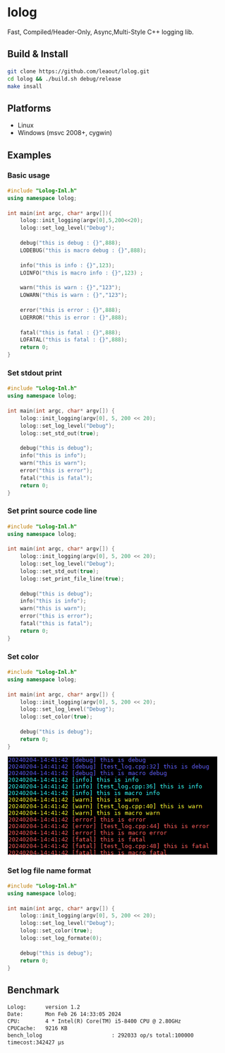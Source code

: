 # lolog
Fast, Compiled/Header-Only, Async,Multi-Style C++ logging lib.
## Build & Install
```bash
git clone https://github.com/leaout/lolog.git
cd lolog && ./build.sh debug/release
make insall
```
## Platforms
- Linux
- Windows (msvc 2008+, cygwin)
## Examples
### Basic usage
```c++
#include "Lolog-Inl.h"
using namespace lolog;

int main(int argc, char* argv[]){
    lolog::init_logging(argv[0],5,200<<20);
    lolog::set_log_level("Debug");

    debug("this is debug : {}",888);
    LODEBUG("this is macro debug : {}",888);

    info("this is info : {}",123);
    LOINFO("this is macro info : {}",123) ;

    warn("this is warn : {}","123");
    LOWARN("this is warn : {}","123");

    error("this is error : {}",888);
    LOERROR("this is error : {}",888);

    fatal("this is fatal : {}",888);
    LOFATAL("this is fatal : {}",888);
    return 0;
}

```
### Set stdout print
```c++
#include "Lolog-Inl.h"
using namespace lolog;

int main(int argc, char* argv[]) {
    lolog::init_logging(argv[0], 5, 200 << 20);
    lolog::set_log_level("Debug");
    lolog::set_std_out(true);

    debug("this is debug");
    info("this is info");
    warn("this is warn");
    error("this is error");
    fatal("this is fatal");
    return 0;
}
```
### Set print source code line
```c++
#include "Lolog-Inl.h"
using namespace lolog;

int main(int argc, char* argv[]) {
    lolog::init_logging(argv[0], 5, 200 << 20);
    lolog::set_log_level("Debug");
    lolog::set_std_out(true);
    lolog::set_print_file_line(true);

    debug("this is debug");
    info("this is info");
    warn("this is warn");
    error("this is error");
    fatal("this is fatal");
    return 0;
}
```
### Set color 
```c++
#include "Lolog-Inl.h"
using namespace lolog;

int main(int argc, char* argv[]) {
    lolog::init_logging(argv[0], 5, 200 << 20);
    lolog::set_log_level("Debug");
    lolog::set_color(true);

    debug("this is debug");
    return 0;
}
```

![image](color.jpg)  
### Set log file name format
```c++
#include "Lolog-Inl.h"
using namespace lolog;

int main(int argc, char* argv[]) {
    lolog::init_logging(argv[0], 5, 200 << 20);
    lolog::set_log_level("Debug");
    lolog::set_color(true);
    lolog::set_log_formate(0);

    debug("this is debug");
    return 0;
}
```

## Benchmark
```
Lolog:      version 1.2
Date:       Mon Feb 26 14:33:05 2024
CPU:        4 * Intel(R) Core(TM) i5-8400 CPU @ 2.80GHz
CPUCache:   9216 KB
bench_lolog                      : 292033 op/s total:100000 timecost:342427 μs
```